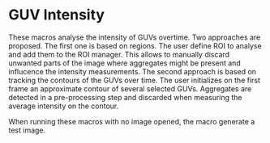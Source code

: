 # GUV Intensity

These macros analyse the intensity of GUVs overtime. Two approaches are proposed. The first one is based on regions. The user define ROI to analyse and add them to the ROI manager. This allows to manually discard unwanted parts of the image where aggregates might be present and influcence the intensity measurements. The second approach is based on tracking the contours of the GUVs over time. The user initializes on the first frame an approximate contour of several selected GUVs. Aggregates are detected in a pre-processing step and discarded when measuring the average intensity on the contour.

When running these macros with no image opened, the macro generate a test image.



